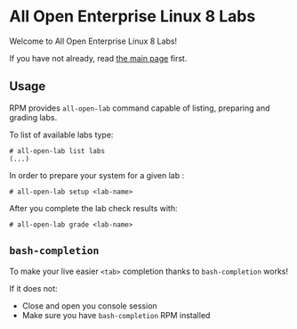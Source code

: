 # All Open Enterprise Linux 8 Labs

Welcome to All Open Enterprise Linux 8 Labs!

If you have not already, read [the main page](/) first.

## Usage

RPM provides `all-open-lab` command capable of listing, preparing and grading labs.

To list of available labs type:
```console
# all-open-lab list labs
(...)
```

In order to prepare your system for a given lab :
```console
# all-open-lab setup <lab-name>
```

After you complete the lab check results with:
```console
# all-open-lab grade <lab-name>
```

## `bash-completion`
To make your live easier `<tab>` completion thanks to `bash-completion` works!

If it does not:

* Close and open you console session
* Make sure you have `bash-completion` RPM installed